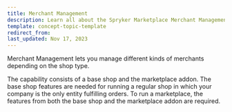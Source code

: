```yaml
---
title: Merchant Management
description: Learn all about the Spryker Marketplace Merchant Management feature allowing you manage merchant information
template: concept-topic-template
redirect_from:
last_updated: Nov 17, 2023
---
```


Merchant Management lets you manage different kinds of merchants depending on the shop type.

The capability consists of a base shop and the marketplace addon. The base shop features are needed for running a regular shop in which your company is the only entity fulfilling orders. To run a marketplace, the features from both the base shop and the marketplace addon are required.
